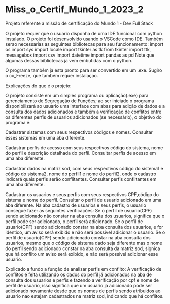 # Miss_o_Certif_Mundo_1_2023_2
Projeto referente a missão de certificação do Mundo 1 - Dev Full Stack

O projeto requer que o usuario disponha de uma IDE funcional com python instalado.
O projeto foi desenvolvido usando o VSCode como IDE.
Também serao necessarias as seguintes bibliotecas para seu funcionamento:
import os
import sys
import locale
import tkinter as tk
from tkinter import ttk, messagebox
import csv
import datetime
import pandas as pd
Note que algumas dessas bibliotecas ja vem embutidas com o python.

O programa também ja esta pronto para ser convertido em um .exe. Sugiro o cx_Freeze, que também requer instalaçao.


Explicações do que é o projeto:

O projeto consiste em um simples programa ou aplicação(.exe) para gerenciamento de Segregação de Funções; ao ser iniciado o programa disponibilizará ao usuario uma interface com abas para adição de dados e a consulta dos dados adicionados e também a verificação de conflitos entre os diferentes perfis de usuarios adicionados (se necessário), o objetivo do programa é:

Cadastrar sistemas com seus respectivos códigos e nomes.
Consultar esses sistemas em uma aba diferente.

Cadastrar perfis de acesso com seus respectivos código do sistema, nome do perfil e descrição detalhada do perfil.
Consultar perfis de acesso em uma aba diferente.

Cadastrar dados na matriz sod, com seus respectivos código do sistema1 e código do sistema2, nome do perfil1 e nome do perfil2, onde o cadastro indicará quais perfis serão conflitantes.
Consultar perfis conflitantes em uma aba diferente.

Cadastrar os usuarios e seus perfis com seus respectivos CPF,código do sistema e nome do perfil.
Consultar o perfil de usuario adicionado em uma aba diferente.
Na aba cadastro de usuarios e seus perfis, o usuario consegue fazer as seguintes verificações:
Se o perfil de usuario(CPF) sendo adicionado não constar na aba consulta dos usuarios, significa que o perfil pode ser adicionado, o perfil será adicionado.
Se o perfil de usuario(CPF) sendo adicionado constar na aba consulta dos usuarios, e for identico, um aviso será exibido e não será possivel adicionar o usuario.
Se o perfil de usuario(CPF) sendo adicionado constar na aba consulta dos usuarios, mesmo que o código de sistema dado seja diferente mas o nome do perfil sendo adicionado constar na aba consulta da matriz sod, signica que há conflito um aviso será exibido, e não será possivel adicionar esse usuario.

Explicado a fundo a função de analisar perfis em conflito:
A verificação de conflitos é feita utilizando os dados do perfil já adicionados na aba de consulta dos usuarios e perfis e fazendo a verificação por cpf e nome de perfil de usuario, isso significa que um usuario já adicionado pode ser adicionado novamente desde que os nomes de perfis sendo atribuidos ao usuario nao estejam cadastrados na matriz sod, indicando que há conflitos.                                    
